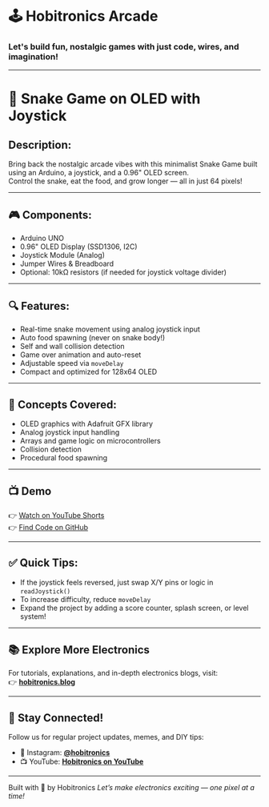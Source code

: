 # 🕹️ Hobitronics Arcade  
### Let's build fun, nostalgic games with just code, wires, and imagination!  

---

# 🐍 Snake Game on OLED with Joystick

## Description:
Bring back the nostalgic arcade vibes with this minimalist Snake Game built using an Arduino, a joystick, and a 0.96" OLED screen.  
Control the snake, eat the food, and grow longer — all in just 64 pixels!

---

## 🎮 Components:
- Arduino UNO  
- 0.96" OLED Display (SSD1306, I2C)  
- Joystick Module (Analog)  
- Jumper Wires & Breadboard  
- Optional: 10kΩ resistors (if needed for joystick voltage divider)

---

## 🔍 Features:
- Real-time snake movement using analog joystick input  
- Auto food spawning (never on snake body!)  
- Self and wall collision detection  
- Game over animation and auto-reset  
- Adjustable speed via `moveDelay`  
- Compact and optimized for 128x64 OLED

---

## 🧠 Concepts Covered:
- OLED graphics with Adafruit GFX library  
- Analog joystick input handling  
- Arrays and game logic on microcontrollers  
- Collision detection  
- Procedural food spawning

---

## 📺 Demo  
👉 [Watch on YouTube Shorts](https://www.youtube.com/shorts/wpcqOu3Ykuk)  
👉 [Find Code on GitHub](https://github.com/Hobitronics/hobitronics_arcade/blob/main/code/snake_game.ino)

---

## ✅ Quick Tips:
- If the joystick feels reversed, just swap X/Y pins or logic in `readJoystick()`  
- To increase difficulty, reduce `moveDelay`  
- Expand the project by adding a score counter, splash screen, or level system!

---

## 📚 Explore More Electronics
For tutorials, explanations, and in-depth electronics blogs, visit:  
👉 [**hobitronics.blog**](https://hobitronics.blog)

---

## 📲 Stay Connected!
Follow us for regular project updates, memes, and DIY tips:  
- 📸 Instagram: [**@hobitronics**](https://instagram.com/hobitronics)  
- 📺 YouTube: [**Hobitronics on YouTube**](https://www.youtube.com/@hobitronics)

---

Built with 💙 by Hobitronics
*Let’s make electronics exciting — one pixel at a time!*
